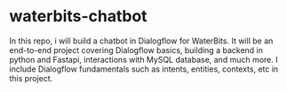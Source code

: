 # waterbits-chatbot

In this repo, i will build a chatbot in Dialogflow for WaterBits.
It will be an end-to-end project covering Dialogflow basics, building a backend in python and Fastapi, interactions with MySQL database, and much more.
I include Dialogflow fundamentals such as intents, entities, contexts, etc in this project. 
